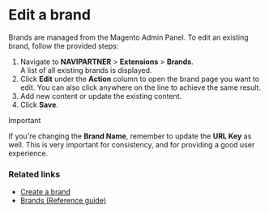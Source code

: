 # Edit a brand

Brands are managed from the Magento Admin Panel. To edit an existing brand, follow the provided steps:

1. Navigate to **NAVIPARTNER** > **Extensions** > **Brands**.          
   A list of all existing brands is displayed.
2. Click **Edit** under the **Action** column to open the brand page you want to edit.
   You can also click anywhere on the line to achieve the same result.
3. Add new content or update the existing content.
4. Click **Save**.

> [!Important]
> If you're changing the **Brand Name**, remember to update the **URL Key** as well. This is very important for consistency, and for providing a good user experience.

### Related links

- [Create a brand](create_brand.md)
- [Brands (Reference guide)](../reference/brands_reference_table.md)